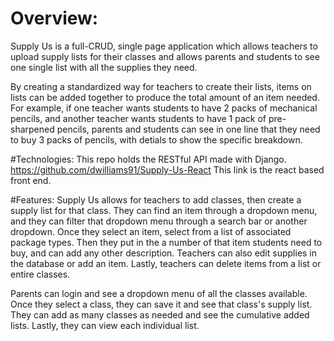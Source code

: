 # Overview:

Supply Us is a full-CRUD, single page application which allows teachers to upload supply lists for their classes and allows parents and students to see one single list with all the supplies they need. 

By creating a standardized way for teachers to create their lists, items on lists can be added together to produce the total amount of an item needed. For example, if one teacher wants students to have 2 packs of mechanical pencils, and another teacher wants students to have 1 pack of pre-sharpened pencils, parents and students can see in one line that they need to buy 3 packs of pencils, with detials to show the specific breakdown. 

#Technologies:
This repo holds the RESTful API made with Django. 
https://github.com/dwilliams91/Supply-Us-React This link is the react based front end. 

#Features:
Supply Us allows for teachers to add classes, then create a supply list for that class. They can find an item through a dropdown menu, and they can filter that dropdown menu through a search bar or another dropdown. Once they select an item, select from a list of associated package types. Then they put in the a number of that item students need to buy, and can add any other description. Teachers can also edit supplies in the database or add an item. Lastly, teachers can delete items from a list or entire classes.

Parents can login and see a dropdown menu of all the classes available. Once they select a class, they can save it and see that class's supply list. They can add as many classes as needed and see the cumulative added lists. Lastly, they can view each individual list.
